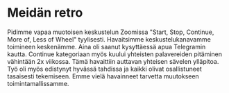 # Meidän retro

Pidimme vapaa muotoisen keskustelun Zoomissa "Start, Stop, Continue, More of, Less of Wheel" tyylisesti.
Havaitsimme keskustelukanavamme toimineen keskenämme. Aina oli saanut kysyttäessä apua Telegramin kautta.
Continue kategoriaan myös kuului yhteisten palavereiden pitäminen vähintään 2x viikossa. Tämä havaittiin auttavan yhteisen sävelen ylläpitoa. 
Työ oli myös edistynyt hyvässä tahdissa ja kaikki olivat osallistuneet tasaisesti tekemiseen. 
Emme vielä havainneet tarvetta muutokseen toimintamallissamme.
